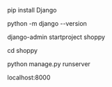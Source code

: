 pip install Django

python -m django --version

django-admin startproject shoppy

cd shoppy

python manage.py runserver

localhost:8000